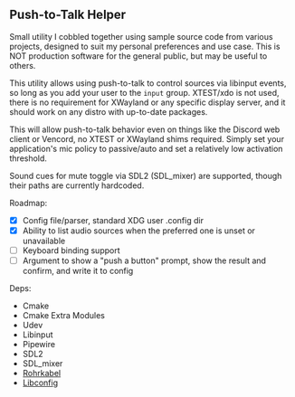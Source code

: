 ## Push-to-Talk Helper ##

Small utility I cobbled together using sample source code from various projects, designed to suit my personal preferences and use case. This is NOT production software for the general public, but may be useful to others.

This utility allows using push-to-talk to control sources via libinput events, so long as you add your user to the `input` group. XTEST/xdo is not used, there is no requirement for XWayland or any specific display server, and it should work on any distro with up-to-date packages.

This will allow push-to-talk behavior even on things like the Discord web client or Vencord, no XTEST or XWayland shims required. Simply set your application's mic policy to passive/auto and set a relatively low activation threshold.

Sound cues for mute toggle via SDL2 (SDL_mixer) are supported, though their paths are currently hardcoded.

Roadmap:
- [x] Config file/parser, standard XDG user .config dir
- [x] Ability to list audio sources when the preferred one is unset or unavailable
- [ ] Keyboard binding support
- [ ] Argument to show a "push a button" prompt, show the result and confirm, and write it to config

Deps:
- Cmake
- Cmake Extra Modules
- Udev
- Libinput
- Pipewire
- SDL2
- SDL_mixer
- [Rohrkabel](https://github.com/Curve/rohrkabel)
- [Libconfig](https://github.com/hyperrealm/libconfig)
